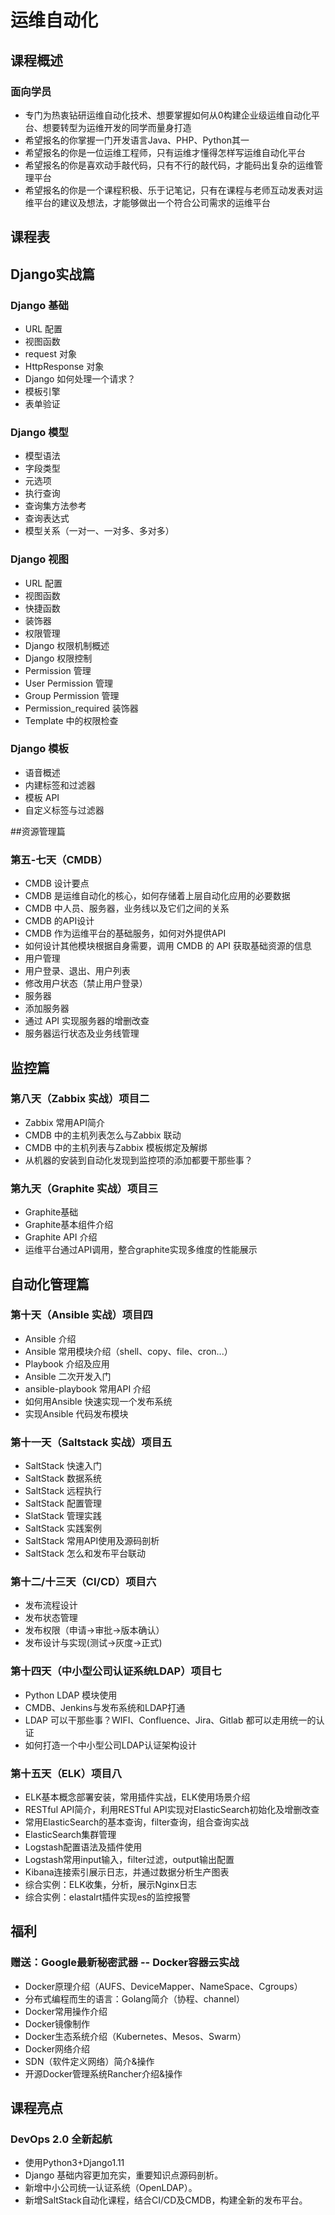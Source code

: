 # 运维自动化 

## 课程概述
### 面向学员
* 专门为热衷钻研运维自动化技术、想要掌握如何从0构建企业级运维自动化平台、想要转型为运维开发的同学而量身打造
* 希望报名的你掌握一门开发语言Java、PHP、Python其一
* 希望报名的你是一位运维工程师，只有运维才懂得怎样写运维自动化平台
* 希望报名的你是喜欢动手敲代码，只有不行的敲代码，才能码出复杂的运维管理平台
* 希望报名的你是一个课程积极、乐于记笔记，只有在课程与老师互动发表对运维平台的建议及想法，才能够做出一个符合公司需求的运维平台

## 课程表

## Django实战篇
### Django 基础

* URL 配置
* 视图函数
* request 对象
* HttpResponse 对象
* Django 如何处理一个请求？
* 模板引擎
* 表单验证

### Django 模型

* 模型语法
* 字段类型
* 元选项
* 执行查询
* 查询集方法参考
* 查询表达式
* 模型关系（一对一、一对多、多对多）

### Django 视图

* URL 配置
* 视图函数
* 快捷函数
* 装饰器
* 权限管理
* Django 权限机制概述
* Django 权限控制
* Permission 管理
* User Permission 管理
* Group Permission 管理
* Permission_required 装饰器
* Template 中的权限检查

### Django 模板

* 语音概述
* 内建标签和过滤器
* 模板 API 
* 自定义标签与过滤器

##资源管理篇
###   第五-七天（CMDB）

* CMDB 设计要点
* CMDB 是运维自动化的核心，如何存储着上层自动化应用的必要数据
* CMDB 中人员、服务器，业务线以及它们之间的关系
* CMDB 的API设计
* CMDB 作为运维平台的基础服务，如何对外提供API
* 如何设计其他模块根据自身需要，调用 CMDB 的 API 获取基础资源的信息
* 用户管理
* 用户登录、退出、用户列表
* 修改用户状态（禁止用户登录）
* 服务器
* 添加服务器
* 通过 API 实现服务器的增删改查
* 服务器运行状态及业务线管理

## 监控篇
### 第八天（Zabbix 实战）项目二

* Zabbix 常用API简介
* CMDB 中的主机列表怎么与Zabbix 联动
* CMDB 中的主机列表与Zabbix 模板绑定及解绑
* 从机器的安装到自动化发现到监控项的添加都要干那些事？

### 第九天（Graphite 实战）项目三


* Graphite基础
* Graphite基本组件介绍
* Graphite API 介绍
* 运维平台通过API调用，整合graphite实现多维度的性能展示

## 自动化管理篇
### 第十天（Ansible 实战）项目四  

* Ansible 介绍
* Ansible 常用模块介绍（shell、copy、file、cron...）
* Playbook 介绍及应用
* Ansible 二次开发入门
* ansible-playbook 常用API 介绍
* 如何用Ansible 快速实现一个发布系统
* 实现Ansible 代码发布模块

### 第十一天（Saltstack 实战）项目五

* SaltStack 快速入门
* SaltStack 数据系统
* SaltStack 远程执行
* SaltStack 配置管理
* SlatStack 管理实践
* SaltStack 实践案例
* SaltStack 常用API使用及源码剖析
* SaltStack 怎么和发布平台联动

### 第十二/十三天（CI/CD）项目六

* 发布流程设计
* 发布状态管理
* 发布权限（申请->审批->版本确认）
* 发布设计与实现(测试->灰度->正式)

### 第十四天（中小型公司认证系统LDAP）项目七

* Python LDAP 模块使用
* CMDB、Jenkins与发布系统和LDAP打通
* LDAP 可以干那些事？WIFI、Confluence、Jira、Gitlab 都可以走用统一的认证
* 如何打造一个中小型公司LDAP认证架构设计

### 第十五天（ELK）项目八

* ELK基本概念部署安装，常用插件实战，ELK使用场景介绍
* RESTful API简介，利用RESTful API实现对ElasticSearch初始化及增删改查
* 常用ElasticSearch的基本查询，filter查询，组合查询实战
* ElasticSearch集群管理
* Logstash配置语法及插件使用
* Logstash常用input输入，filter过滤，output输出配置
* Kibana连接索引展示日志，并通过数据分析生产图表
* 综合实例：ELK收集，分析，展示Nginx日志
* 综合实例：elastalrt插件实现es的监控报警

## 福利
### 赠送：Google最新秘密武器 -- Docker容器云实战

* Docker原理介绍（AUFS、DeviceMapper、NameSpace、Cgroups）
* 分布式编程而生的语言：Golang简介（协程、channel）
* Docker常用操作介绍
* Docker镜像制作
* Docker生态系统介绍（Kubernetes、Mesos、Swarm）
* Docker网络介绍
* SDN（软件定义网络）简介&操作
* 开源Docker管理系统Rancher介绍&操作


## 课程亮点
###  DevOps 2.0 全新起航

* 使用Python3+Django1.11
* Django 基础内容更加充实，重要知识点源码剖析。
* 新增中小公司统一认证系统（OpenLDAP）。
* 新增SaltStack自动化课程，结合CI/CD及CMDB，构建全新的发布平台。